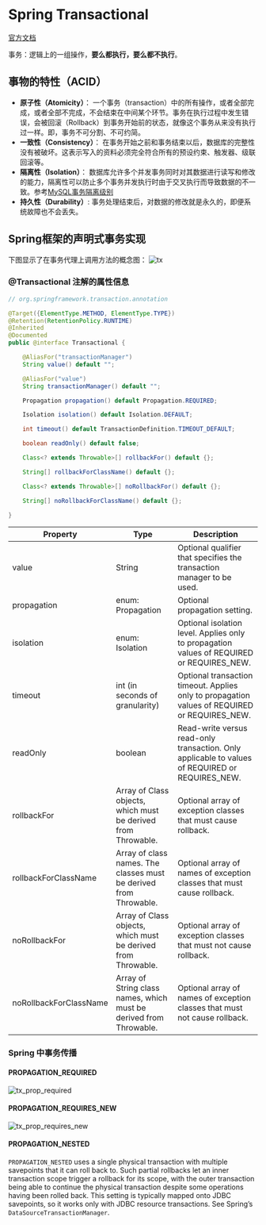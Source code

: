 # Spring Transactional

[官方文档](https://docs.spring.io/spring-framework/docs/current/spring-framework-reference/data-access.html#transaction)

事务：逻辑上的一组操作，**要么都执行，要么都不执行**。

## 事物的特性（ACID）

- **原子性（Atomicity）**： 一个事务（transaction）中的所有操作，或者全部完成，或者全部不完成，不会结束在中间某个环节。事务在执行过程中发生错误，会被回滚（Rollback）到事务开始前的状态，就像这个事务从来没有执行过一样。即，事务不可分割、不可约简。
- **一致性（Consistency）**： 在事务开始之前和事务结束以后，数据库的完整性没有被破坏。这表示写入的资料必须完全符合所有的预设约束、触发器、级联回滚等。
- **隔离性（Isolation）**： 数据库允许多个并发事务同时对其数据进行读写和修改的能力，隔离性可以防止多个事务并发执行时由于交叉执行而导致数据的不一致。参考[MySQL事务隔离级别](/mysql/isolation)
- **持久性（Durability）**: 事务处理结束后，对数据的修改就是永久的，即便系统故障也不会丢失。

## Spring框架的声明式事务实现

下图显示了在事务代理上调用方法的概念图：
![tx](/img/spring/tx.png)

### @Transactional 注解的属性信息

```java
// org.springframework.transaction.annotation

@Target({ElementType.METHOD, ElementType.TYPE})
@Retention(RetentionPolicy.RUNTIME)
@Inherited
@Documented
public @interface Transactional {

	@AliasFor("transactionManager")
	String value() default "";

	@AliasFor("value")
	String transactionManager() default "";

	Propagation propagation() default Propagation.REQUIRED;

	Isolation isolation() default Isolation.DEFAULT;

	int timeout() default TransactionDefinition.TIMEOUT_DEFAULT;

	boolean readOnly() default false;

	Class<? extends Throwable>[] rollbackFor() default {};

	String[] rollbackForClassName() default {};

	Class<? extends Throwable>[] noRollbackFor() default {};

	String[] noRollbackForClassName() default {};

}
```
Property|Type|Description
---|---|---
value | String | Optional qualifier that specifies the transaction manager to be used.
propagation | enum: Propagation | Optional propagation setting.
isolation | enum: Isolation | Optional isolation level. Applies only to propagation values of REQUIRED or REQUIRES_NEW.
timeout | int (in seconds of granularity) | Optional transaction timeout. Applies only to propagation values of REQUIRED or REQUIRES_NEW.
readOnly | boolean | Read-write versus read-only transaction. Only applicable to values of REQUIRED or REQUIRES_NEW.
rollbackFor | Array of Class objects, which must be derived from Throwable. | Optional array of exception classes that must cause rollback.
rollbackForClassName | Array of class names. The classes must be derived from Throwable. | Optional array of names of exception classes that must cause rollback.
noRollbackFor | Array of Class objects, which must be derived from Throwable. | Optional array of exception classes that must not cause rollback.
noRollbackForClassName | Array of String class names, which must be derived from Throwable. | Optional array of names of exception classes that must not cause rollback.


### Spring 中事务传播

#### PROPAGATION_REQUIRED
![tx_prop_required](/img/spring/tx_prop_required.png)

#### PROPAGATION_REQUIRES_NEW
![tx_prop_requires_new](/img/spring/tx_prop_requires_new.png)

#### PROPAGATION_NESTED

`PROPAGATION_NESTED` uses a single physical transaction with multiple savepoints that it can roll back to. Such partial rollbacks let an inner transaction scope trigger a rollback for its scope, with the outer transaction being able to continue the physical transaction despite some operations having been rolled back. This setting is typically mapped onto JDBC savepoints, so it works only with JDBC resource transactions. See Spring’s `DataSourceTransactionManager`.


